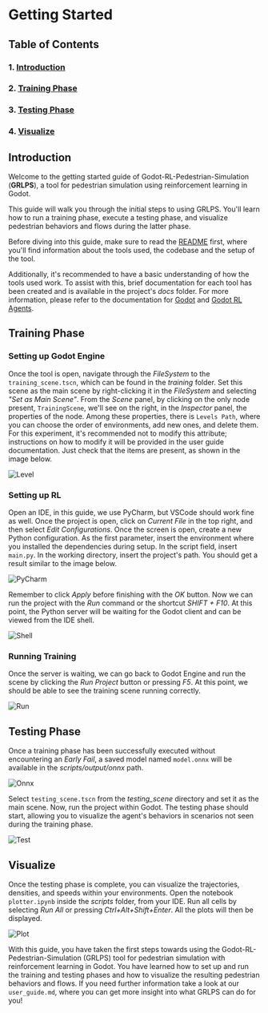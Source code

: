 # Getting Started

## Table of Contents

### 1. [Introduction](#introduction)
### 2. [Training Phase](#training-phase)
### 3. [Testing Phase](#testing-phase)
### 4. [Visualize](#visualize)

## Introduction

Welcome to the getting started guide of Godot-RL-Pedestrian-Simulation (**GRLPS**), a tool for pedestrian simulation using 
reinforcement learning in Godot.

This guide will walk you through the initial steps to using GRLPS. You'll learn how to run a training phase, 
execute a testing phase, and visualize pedestrian behaviors and flows during the latter phase.

Before diving into this guide, make sure to read the 
[README](https://github.com/Ruben-2828/RL-Godot-Pedestrian-Simulation/blob/analysis/readme.md) 
first, where you'll find information about the 
tools used, the codebase and the setup of the tool.

Additionally, it's recommended to have a basic understanding of how the tools used work. To assist with this, brief 
documentation for each tool has been created and is available in the project's _docs_ folder. 
For more information, please refer to the documentation for 
[Godot](#https://github.com/Ruben-2828/RL-Godot-Pedestrian-Simulation/blob/analysis/docs/godot_documentation.md) and 
[Godot RL Agents](#https://github.com/Ruben-2828/RL-Godot-Pedestrian-Simulation/blob/analysis/docs/godot_rl_agents_documentation.md).

## Training Phase

### Setting up Godot Engine

Once the tool is open, navigate through the _FileSystem_ to the `training_scene.tscn`, which can be found in the 
_training_ folder. Set this scene as the main scene by right-clicking it in the _FileSystem_ and selecting 
*"Set as Main Scene"*. From the _Scene_ panel, by clicking on the only node present, `TrainingScene`, we'll see on the 
right, in the _Inspector_ panel, the properties of the node. Among these properties, there is `Levels Path`, where you 
can choose the order of environments, add new ones, and delete them. For this experiment, it's recommended not to 
modify this attribute; instructions on how to modify it will be provided in the user guide documentation. Just check 
that the items are present, as shown in the image below.

![Level](images/image39.png)

### Setting up RL

Open an IDE, in this guide, we use PyCharm, but VSCode should work fine as well. Once the project is open, 
click on _Current File_ in the top right, and then select _Edit Configurations_. Once the screen is open, 
create a new Python configuration. As the first parameter, insert the environment where you installed the 
dependencies during setup. In the script field, insert `main.py`. In the working directory, insert the project's path. 
You should get a result similar to the image below.

![PyCharm](images/image41.png)

Remember to click _Apply_ before finishing with the _OK_ button. 
Now we can run the project with the _Run_ command or the shortcut _SHIFT + F10_. 
At this point, the Python server will be waiting for the Godot client and can be viewed from the IDE shell.

![Shell](images/image40.png)

### Running Training

Once the server is waiting, we can go back to Godot Engine and run the scene by clicking the _Run Project_ button or 
pressing _F5_. At this point, we should be able to see the training scene running correctly.

![Run](images/image42.png)

## Testing Phase

Once a training phase has been successfully executed without encountering an _Early Fail_, a saved model named 
`model.onnx` will be available in the _scripts/output/onnx_ path. 

![Onnx](images/image44.png)

Select `testing_scene.tscn` from the _testing_scene_ directory and set it as the main scene. Now, run the project 
within Godot. The testing phase should start, allowing you to visualize the agent's behaviors in scenarios not seen 
during the training phase.

![Test](images/image45.png)

## Visualize

Once the testing phase is complete, you can visualize the trajectories, densities, and speeds within your environments. 
Open the notebook `plotter.ipynb` inside the _scripts_ folder, from your IDE. Run all cells by selecting _Run All_ or 
pressing _Ctrl+Alt+Shift+Enter_. All the plots will then be displayed.

![Plot](images/image43.png)

With this guide, you have taken the first steps towards using the Godot-RL-Pedestrian-Simulation (GRLPS) tool for 
pedestrian simulation with reinforcement learning in Godot. You have learned how to set up and run the training and 
testing phases and how to visualize the resulting pedestrian behaviors and flows. If you need further information take a 
look at our `user_guide.md`, where you can get more insight into what GRLPS can do for you!